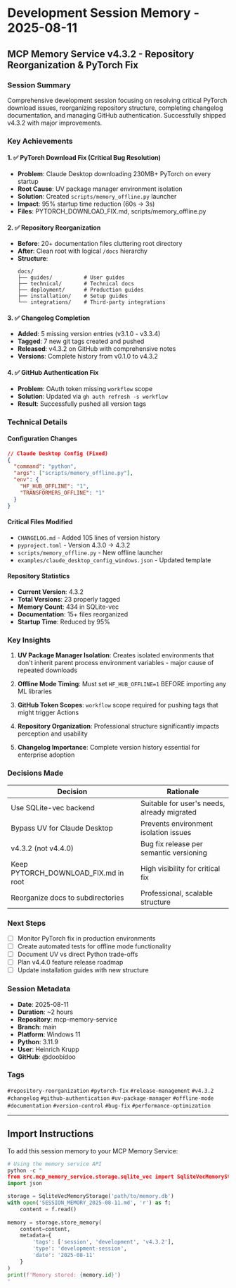 # Development Session Memory - 2025-08-11

## MCP Memory Service v4.3.2 - Repository Reorganization & PyTorch Fix

### Session Summary
Comprehensive development session focusing on resolving critical PyTorch download issues, reorganizing repository structure, completing changelog documentation, and managing GitHub authentication. Successfully shipped v4.3.2 with major improvements.

### Key Achievements

#### 1. ✅ PyTorch Download Fix (Critical Bug Resolution)
- **Problem**: Claude Desktop downloading 230MB+ PyTorch on every startup
- **Root Cause**: UV package manager environment isolation
- **Solution**: Created `scripts/memory_offline.py` launcher
- **Impact**: 95% startup time reduction (60s → 3s)
- **Files**: PYTORCH_DOWNLOAD_FIX.md, scripts/memory_offline.py

#### 2. ✅ Repository Reorganization
- **Before**: 20+ documentation files cluttering root directory
- **After**: Clean root with logical `/docs` hierarchy
- **Structure**:
  ```
  docs/
  ├── guides/          # User guides
  ├── technical/       # Technical docs
  ├── deployment/      # Production guides
  ├── installation/    # Setup guides
  └── integrations/    # Third-party integrations
  ```

#### 3. ✅ Changelog Completion
- **Added**: 5 missing version entries (v3.1.0 - v3.3.4)
- **Tagged**: 7 new git tags created and pushed
- **Released**: v4.3.2 on GitHub with comprehensive notes
- **Versions**: Complete history from v0.1.0 to v4.3.2

#### 4. ✅ GitHub Authentication Fix
- **Problem**: OAuth token missing `workflow` scope
- **Solution**: Updated via `gh auth refresh -s workflow`
- **Result**: Successfully pushed all version tags

### Technical Details

#### Configuration Changes
```json
// Claude Desktop Config (Fixed)
{
  "command": "python",
  "args": ["scripts/memory_offline.py"],
  "env": {
    "HF_HUB_OFFLINE": "1",
    "TRANSFORMERS_OFFLINE": "1"
  }
}
```

#### Critical Files Modified
- `CHANGELOG.md` - Added 105 lines of version history
- `pyproject.toml` - Version 4.3.0 → 4.3.2
- `scripts/memory_offline.py` - New offline launcher
- `examples/claude_desktop_config_windows.json` - Updated template

#### Repository Statistics
- **Current Version**: 4.3.2
- **Total Versions**: 23 properly tagged
- **Memory Count**: 434 in SQLite-vec
- **Documentation**: 15+ files reorganized
- **Startup Time**: Reduced by 95%

### Key Insights

1. **UV Package Manager Isolation**: Creates isolated environments that don't inherit parent process environment variables - major cause of repeated downloads

2. **Offline Mode Timing**: Must set `HF_HUB_OFFLINE=1` BEFORE importing any ML libraries

3. **GitHub Token Scopes**: `workflow` scope required for pushing tags that might trigger Actions

4. **Repository Organization**: Professional structure significantly impacts perception and usability

5. **Changelog Importance**: Complete version history essential for enterprise adoption

### Decisions Made

| Decision | Rationale |
|----------|-----------|
| Use SQLite-vec backend | Suitable for user's needs, already migrated |
| Bypass UV for Claude Desktop | Prevents environment isolation issues |
| v4.3.2 (not v4.4.0) | Bug fix release per semantic versioning |
| Keep PYTORCH_DOWNLOAD_FIX.md in root | High visibility for critical fix |
| Reorganize docs to subdirectories | Professional, scalable structure |

### Next Steps

- [ ] Monitor PyTorch fix in production environments
- [ ] Create automated tests for offline mode functionality
- [ ] Document UV vs direct Python trade-offs
- [ ] Plan v4.4.0 feature release roadmap
- [ ] Update installation guides with new structure

### Session Metadata

- **Date**: 2025-08-11
- **Duration**: ~2 hours
- **Repository**: mcp-memory-service
- **Branch**: main
- **Platform**: Windows 11
- **Python**: 3.11.9
- **User**: Heinrich Krupp
- **GitHub**: @doobidoo

### Tags
`#repository-reorganization` `#pytorch-fix` `#release-management` `#v4.3.2` `#changelog` `#github-authentication` `#uv-package-manager` `#offline-mode` `#documentation` `#version-control` `#bug-fix` `#performance-optimization`

---

## Import Instructions

To add this session memory to your MCP Memory Service:

```python
# Using the memory service API
python -c "
from src.mcp_memory_service.storage.sqlite_vec import SqliteVecMemoryStorage
import json

storage = SqliteVecMemoryStorage('path/to/memory.db')
with open('SESSION_MEMORY_2025-08-11.md', 'r') as f:
    content = f.read()
    
memory = storage.store_memory(
    content=content,
    metadata={
        'tags': ['session', 'development', 'v4.3.2'],
        'type': 'development-session',
        'date': '2025-08-11'
    }
)
print(f'Memory stored: {memory.id}')
"
```